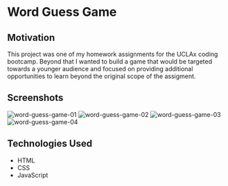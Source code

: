 # Word Guess Game

## Motivation

This project was one of my homework assignments for the UCLAx coding bootcamp. Beyond that I wanted to build a game that would be targeted towards a younger audience and focused on providing additional opportunities to learn beyond the original scope of the assigment.

## Screenshots

![word-guess-game-01](https://user-images.githubusercontent.com/40282847/48526354-3cc49c80-e83c-11e8-996c-f0e89ef7a96b.png)
![word-guess-game-02](https://user-images.githubusercontent.com/40282847/48526355-3cc49c80-e83c-11e8-951a-7c8bbea45c55.png)
![word-guess-game-03](https://user-images.githubusercontent.com/40282847/48526356-3cc49c80-e83c-11e8-9375-ce268f16bdbc.png)
![word-guess-game-04](https://user-images.githubusercontent.com/40282847/48526357-3cc49c80-e83c-11e8-864e-fd4bd6610400.png)

## Technologies Used

* HTML
* CSS
* JavaScript



